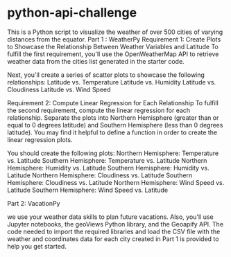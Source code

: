 # python-api-challenge
 This is a Python script to visualize the weather of over 500 cities of varying distances from the equator. 
 Part 1 : WeatherPy Requirement 1: Create Plots to Showcase the Relationship Between Weather Variables and Latitude To fulfill the first requirement, you'll use the OpenWeatherMap API to retrieve weather data from the cities list generated in the starter code.

Next, you'll create a series of scatter plots to showcase the following relationships: Latitude vs. Temperature Latitude vs. Humidity Latitude vs. Cloudiness Latitude vs. Wind Speed

Requirement 2: Compute Linear Regression for Each Relationship To fulfill the second requirement, compute the linear regression for each relationship. Separate the plots into Northern Hemisphere (greater than or equal to 0 degrees latitude) and Southern Hemisphere (less than 0 degrees latitude). You may find it helpful to define a function in order to create the linear regression plots.

You should create the following plots: Northern Hemisphere: Temperature vs. Latitude Southern Hemisphere: Temperature vs. Latitude Northern Hemisphere: Humidity vs. Latitude Southern Hemisphere: Humidity vs. Latitude Northern Hemisphere: Cloudiness vs. Latitude Southern Hemisphere: Cloudiness vs. Latitude Northern Hemisphere: Wind Speed vs. Latitude Southern Hemisphere: Wind Speed vs. Latitude

Part 2: VacationPy

we use your weather data skills to plan future vacations. Also, you'll use Jupyter notebooks, the geoViews Python library, and the Geoapify API. The code needed to import the required libraries and load the CSV file with the weather and coordinates data for each city created in Part 1 is provided to help you get started.
